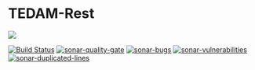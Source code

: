 # TEDAM-Rest
<a href="http://www.logo.com.tr"><img src="https://www.logo.com.tr/img/logo.png"/></a>

[![Build Status](https://travis-ci.com/logobs/tedam-rest.svg?branch=master)](https://travis-ci.com/logobs/tedam-rest)
[![sonar-quality-gate][sonar-quality-gate]][sonar-url] [![sonar-bugs][sonar-bugs]][sonar-url] [![sonar-vulnerabilities][sonar-vulnerabilities]][sonar-url] [![sonar-duplicated-lines][sonar-dublicated-lines]][sonar-url]

[sonar-url]: https://sonarcloud.io/dashboard?id=com.lbs.tedam%3ATEDAMRest
[sonar-quality-gate]: https://sonarcloud.io/api/project_badges/measure?project=com.lbs.tedam%3ATEDAMRest&metric=alert_status
[sonar-bugs]: https://sonarcloud.io/api/project_badges/measure?project=com.lbs.tedam%3ATEDAMRest&metric=bugs
[sonar-vulnerabilities]: https://sonarcloud.io/api/project_badges/measure?project=com.lbs.tedam%3ATEDAMRest&metric=vulnerabilities
[sonar-dublicated-lines]: https://sonarcloud.io/api/project_badges/measure?project=com.lbs.tedam%3ATEDAMRest&metric=duplicated_lines_density
